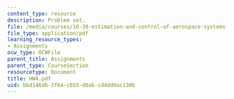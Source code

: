 ```yaml
---
content_type: resource
description: Problem set.
file: /media/courses/16-30-estimation-and-control-of-aerospace-systems-spring-2004/bbd146db3f64c655d0abcd4dd0ac130b_HW4.pdf
file_type: application/pdf
learning_resource_types:
- Assignments
ocw_type: OCWFile
parent_title: Assignments
parent_type: CourseSection
resourcetype: Document
title: HW4.pdf
uid: bbd146db-3f64-c655-d0ab-cd4dd0ac130b
---
```

